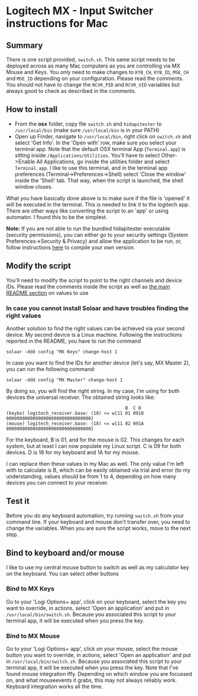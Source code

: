 # Logitech MX - Input Switcher instructions for Mac

## Summary
There is one script provided, `switch.sh`. This same script needs to be deployed across as many Mac computers as you are controlling via MX Mouse and Keys. You only need to make changes to `KYB_CH`, `KYB_ID`, `MSE_CH` and `MSE_ID` depending on your configuration. Please read the comments. You should not have to change the `RCVR_PID` and `RCVR_VID` variables but always good to check as described in the comments.

## How to install 
- From the **osx** folder, copy file `switch.sh`  and `hidapitester` to `/usr/local/bin` (make sure `/usr/local/bin` is in your PATH)
- Open up Finder, navigate to `/usr/local/bin`, right click on `switch.sh` and select 'Get Info'. In the 'Open with' row, make sure you select your terminal app. Note that the default OSX terminal App (`Terminal.app`) is sitting inside `/Applications/Utilities`. You'll have to select Other->Enable All Applications, go inside the utilities folder and select `Terminal.app`. I like to use this terminal, and in the terminal app preferences (Terminal->Preferences->Shell) select 'Close the window' inside the 'Shell' tab. That way, when the script is launched, the shell window closes. 

What you have basically done above is to make sure if the file is 'opened' it will be executed in the terminal. This is needed to link it to the logitech app. There are other ways like converting the script to an 'app' or using automator. I found this to be the simplest.

**Note:** If you are not able to run the bundled hidapitester executable (security permissions), you can either go to your security settings (System Preferences->Security & Privacy) and allow the application to be run, or,  follow instructions [here](https://github.com/todbot/hidapitester) to compile your own version.

## Modify the script

You'll need to modify the script to point to the right channels and device IDs. Please read the comments inside the script as well as [the main README section](https://github.com/marcelhoffs/input-switcher#5---modify-the-scripts) on values to use

### In case you cannot install Solaar and have troubles finding the right values

Another solution to find the right values can be achieved via your second device. My second device is a Linux machine. 
Following the instructions reported in the README, you have to run the command 
```
solaar -ddd config "MX Keys" change-host 1
```
In case you want to find the IDs for another device (let's say, MX Master 2), you can run the following command: 
```
solaar -ddd config "MX Master" change-host 1
```
By doing so, you will find the right string. In my case, I'm using for both devices the universal receiver. 
The obtained string looks like: 
```
                                             B  C D
(keybo) logitech_receiver.base: (18) <= w[11 01 0918 00000000000000000000000000000000]
(mouse) logitech_receiver.base: (18) <= w[11 02 091A 00000000000000000000000000000000]
```
For the keyboard, B is 01, and for the mouse is 02. This changes for each system, but at least I can now populate my Linux script.
C is 09 for both devices.
D is 18 for my keyboard and 1A for my mouse. 

I can replace then these values in my Mac as well. The only value I'm left with to calculate is B, which can be easily obtained via trial and error (to my understanding, values should be from 1 to 4, depending on how many devices you can connect to your receiver.


## Test it
Before you do any keyboard automation, try running `switch.sh` from your command line. If your keyboard and mouse don't transfer over, you need to change 
the variables. When you are sure the script works, move to the next step.

## Bind to keyboard and/or mouse
I like to use my central mouse button to switch as well as my calculator key on the keyboard. You can select other buttons

### Bind to MX Keys
Go to your 'Logi Options+ app', click on your keyboard, select the key you want to override, in actions, select 'Open an application' and put in `/usr/local/bin/switch.sh`. Because you associated this script to your terminal app, it will be executed when you press the key.

### Bind to MX Mouse
Go to your 'Logi Options+ app', click on your mouse, select the mouse button you want to override, in actions, select 'Open an application' and put in `/usr/local/bin/switch.sh`. Because you associated this script to your terminal app, it will be executed when you press the key. Note that I've found mouse integration iffy. Depending on which window you are focussed on, and what mouseevents it grabs, this may not always reliably work. Keyboard integration works all the time.

